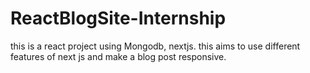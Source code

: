 # ReactBlogSite-Internship
this is a react project using Mongodb, nextjs. this aims to use different features of next js and make a blog post responsive.
